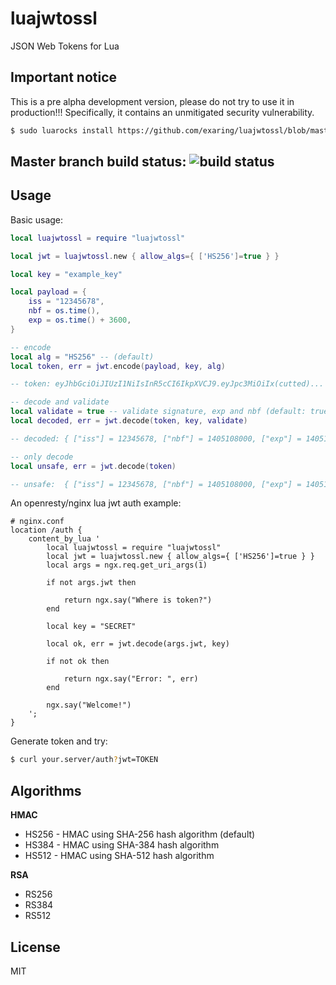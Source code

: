 luajwtossl
===========

JSON Web Tokens for Lua

## Important notice

This is a pre alpha development version, please do not try to use it in production!!! Specifically, it 
contains an unmitigated security vulnerability.

```bash
$ sudo luarocks install https://github.com/exaring/luajwtossl/blob/master/luajwtossl-scm-1.rockspec
```
## Master branch build status: ![build status](https://travis-ci.org/exaring/luajwtossl.svg?branch=master)

## Usage

Basic usage:

```lua
local luajwtossl = require "luajwtossl"

local jwt = luajwtossl.new { allow_algs={ ['HS256']=true } }

local key = "example_key"

local payload = {
	iss = "12345678",
	nbf = os.time(),
	exp = os.time() + 3600,
}

-- encode
local alg = "HS256" -- (default)
local token, err = jwt.encode(payload, key, alg)

-- token: eyJhbGciOiJIUzI1NiIsInR5cCI6IkpXVCJ9.eyJpc3MiOiIx(cutted)...

-- decode and validate
local validate = true -- validate signature, exp and nbf (default: true)
local decoded, err = jwt.decode(token, key, validate)

-- decoded: { ["iss"] = 12345678, ["nbf"] = 1405108000, ["exp"] = 1405181916 }

-- only decode
local unsafe, err = jwt.decode(token)

-- unsafe:  { ["iss"] = 12345678, ["nbf"] = 1405108000, ["exp"] = 1405181916 }

```

An openresty/nginx lua jwt auth example:

```
# nginx.conf
location /auth {
	content_by_lua '
		local luajwtossl = require "luajwtossl"
		local jwt = luajwtossl.new { allow_algs={ ['HS256']=true } }
		local args = ngx.req.get_uri_args(1)

		if not args.jwt then

			return ngx.say("Where is token?")
		end

		local key = "SECRET"

		local ok, err = jwt.decode(args.jwt, key)

		if not ok then

			return ngx.say("Error: ", err)
		end

		ngx.say("Welcome!")
	';
}
```

Generate token and try:

```bash
$ curl your.server/auth?jwt=TOKEN
```

## Algorithms

**HMAC**

* HS256	- HMAC using SHA-256 hash algorithm (default)
* HS384	- HMAC using SHA-384 hash algorithm
* HS512 - HMAC using SHA-512 hash algorithm

**RSA**

* RS256
* RS384
* RS512

## License
MIT
